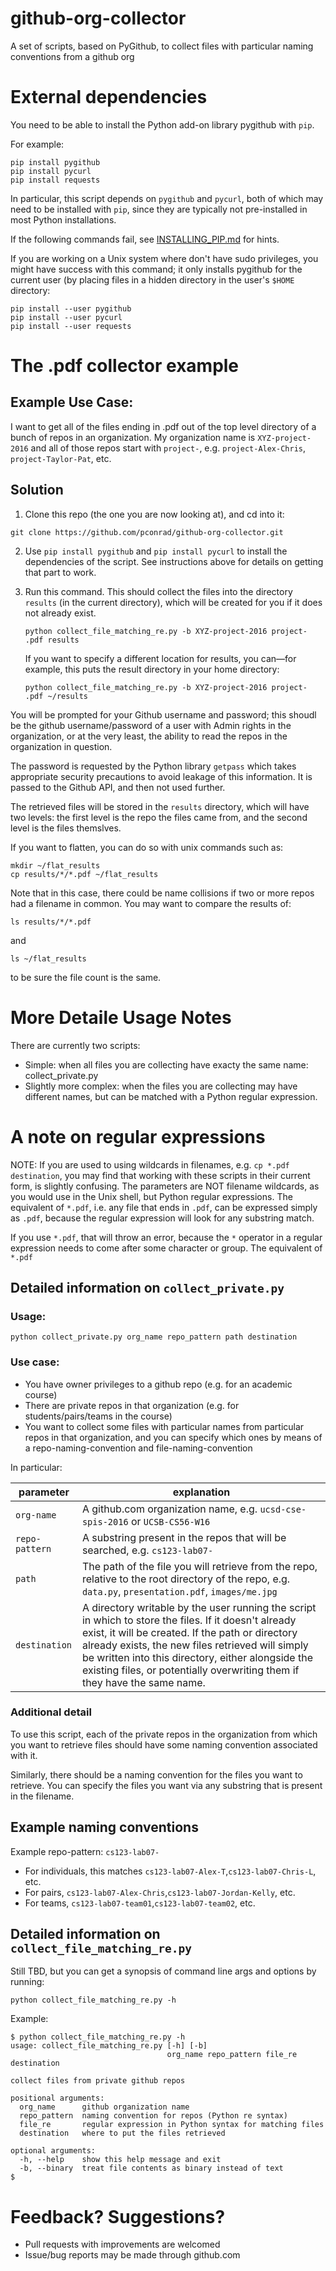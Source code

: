 # github-org-collector

A set of scripts, based on PyGithub, to collect files with particular
naming conventions from a github org

# External dependencies

You need to be able to install the Python add-on library pygithub with `pip`.

For example:
```
pip install pygithub
pip install pycurl
pip install requests
```

In particular, this script depends on `pygithub` and `pycurl`, both of which 
may need to be installed with `pip`, since they are typically not pre-installed
in most Python installations.

If the following commands fail, see [INSTALLING_PIP.md](INSTALLING_PIP.md) for hints.

If you are working on a Unix system where don't have sudo privileges, you might have success with this command; it only installs pygithub for the current user (by placing files in a hidden directory in the user's `$HOME` directory:

```
pip install --user pygithub
pip install --user pycurl
pip install --user requests
```

# The .pdf collector example

## Example Use Case: 

I  want to get all of the files ending in .pdf out of the top level directory of a bunch of repos in an organization.  My organization name is `XYZ-project-2016` and all of those repos start with `project-`, e.g. `project-Alex-Chris`, `project-Taylor-Pat`, etc.

## Solution

1. Clone this repo (the one you are now looking at), and cd into it:

```
git clone https://github.com/pconrad/github-org-collector.git
```

2. Use `pip install pygithub` and `pip install pycurl` to install the dependencies of the script.
    See instructions above for details on getting that part to work.    

3. Run this command.  This should collect the files into the directory `results` (in the current directory), 
    which will be created for you if it    does not already exist.

   ```
   python collect_file_matching_re.py -b XYZ-project-2016 project- .pdf results
   ```

   If you want to specify a different location for results, you can&mdash;for example, this puts the result directory
   in your home directory:

   ```
   python collect_file_matching_re.py -b XYZ-project-2016 project- .pdf ~/results
   ```

You will be prompted for your Github username and password; this shoudl be the github username/password of a user with Admin rights in the organization, or at the very least, the ability to read the repos in the organization in question.

The password is requested by the Python library `getpass` which takes appropriate security precautions to avoid leakage of this information.  It is passed to the Github API, and then not used further.

The retrieved files will be stored in the `results` directory, which will have two levels: the first level is the repo the files came from, and the second level is the files themslves.  

If you want to flatten, you can do so with unix commands such as:

```
mkdir ~/flat_results
cp results/*/*.pdf ~/flat_results
```

Note that in this case, there could be name collisions if two or more repos had a filename in common.  You may want to compare the results of:

```
ls results/*/*.pdf
```

and 

```
ls ~/flat_results
```

to be sure the file count is the same.

# More Detaile Usage Notes

There are currently two scripts:

* Simple: when all files you are collecting have exacty the same name: collect_private.py
* Slightly more complex: when the files you are collecting may have different names, but can be matched with a Python regular expression.

# A note on regular expressions

NOTE: If you are used to using wildcards in filenames, e.g. `cp *.pdf destination`, you may find that working with these scripts in their current form, is slightly confusing.   The parameters are NOT filename wildcards, as you would use in the Unix shell, but Python regular expressions.  The equivalent of `*.pdf`, i.e. any file that ends in `.pdf`, can be expressed simply as `.pdf`, because the regular expression will look for any substring match.

If you use `*.pdf`, that will throw an error, because the `*` operator in a regular expression needs to come after some character or group.   The equivalent of `*.pdf` 

## Detailed information on `collect_private.py`

### Usage:

```
python collect_private.py org_name repo_pattern path destination
```

### Use case:

* You have owner privileges to a github repo (e.g. for an academic course)
* There are private repos in that organization (e.g. for students/pairs/teams in the course)
* You want to collect some files with particular names from particular repos in that organization, and you can
    specify which ones by means of a repo-naming-convention and file-naming-convention

In particular:

| parameter | explanation |
|-----------|-------------|
| `org-name`  | A github.com organization name, e.g. `ucsd-cse-spis-2016` or `UCSB-CS56-W16` |
| `repo-pattern` | A substring present in the repos that will be searched, e.g. `cs123-lab07-` |
| `path` | The path of the file you will retrieve from the repo, relative to the root directory of the repo, e.g. `data.py`, `presentation.pdf`, `images/me.jpg`
| `destination` | A directory writable by the user running the script in which to store the files.  If it doesn't already exist, it will be created. If the path or directory already exists, the new files retrieved will simply be written into this directory, either alongside the existing files, or potentially overwriting them if they have the same name. |

### Additional detail 

To use this script, each of the private repos in the organization from
which you want to retrieve files should have some naming convention
associated with it.  

Similarly, there should be a naming convention for the files you want
to retrieve.  You can specify the files you want via any substring that is present 
in the filename.

## Example naming conventions

Example repo-pattern: `cs123-lab07-`
* For individuals, this matches `cs123-lab07-Alex-T`,`cs123-lab07-Chris-L`, etc. 
* For pairs, `cs123-lab07-Alex-Chris`,`cs123-lab07-Jordan-Kelly`, etc. 
* For teams, `cs123-lab07-team01`,`cs123-lab07-team02`, etc.

## Detailed information on `collect_file_matching_re.py`

Still TBD, but you can get a synopsis of command line args and options by running:

```
python collect_file_matching_re.py -h
```

Example:
```
$ python collect_file_matching_re.py -h
usage: collect_file_matching_re.py [-h] [-b]
                                   org_name repo_pattern file_re destination

collect files from private github repos

positional arguments:
  org_name      github organization name
  repo_pattern  naming convention for repos (Python re syntax)
  file_re       regular expression in Python syntax for matching files
  destination   where to put the files retrieved

optional arguments:
  -h, --help    show this help message and exit
  -b, --binary  treat file contents as binary instead of text
$ 
```

# Feedback? Suggestions?

* Pull requests with improvements are welcomed
* Issue/bug reports may be made through github.com
